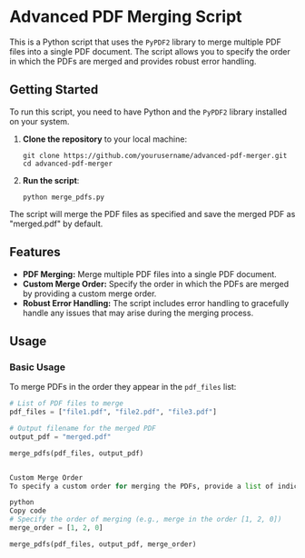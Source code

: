 # Advanced PDF Merging Script

This is a Python script that uses the `PyPDF2` library to merge multiple PDF files into a single PDF document. The script allows you to specify the order in which the PDFs are merged and provides robust error handling.

## Getting Started

To run this script, you need to have Python and the `PyPDF2` library installed on your system.

1. **Clone the repository** to your local machine:

    ```shell
    git clone https://github.com/yourusername/advanced-pdf-merger.git
    cd advanced-pdf-merger
    ```

2. **Run the script**:

    ```shell
    python merge_pdfs.py
    ```

The script will merge the PDF files as specified and save the merged PDF as "merged.pdf" by default.

## Features

- **PDF Merging:** Merge multiple PDF files into a single PDF document.
- **Custom Merge Order:** Specify the order in which the PDFs are merged by providing a custom merge order.
- **Robust Error Handling:** The script includes error handling to gracefully handle any issues that may arise during the merging process.

## Usage

### Basic Usage

To merge PDFs in the order they appear in the `pdf_files` list:

```python
# List of PDF files to merge
pdf_files = ["file1.pdf", "file2.pdf", "file3.pdf"]

# Output filename for the merged PDF
output_pdf = "merged.pdf"

merge_pdfs(pdf_files, output_pdf)


Custom Merge Order
To specify a custom order for merging the PDFs, provide a list of indices in the merge_order parameter:

python
Copy code
# Specify the order of merging (e.g., merge in the order [1, 2, 0])
merge_order = [1, 2, 0]

merge_pdfs(pdf_files, output_pdf, merge_order)
